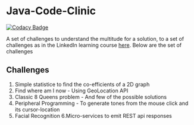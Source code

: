 # Java-Code-Clinic

[![Codacy Badge](https://api.codacy.com/project/badge/Grade/3c726a4b11014881b7abc535fb363a3f)](https://www.codacy.com/manual/Vignesh-Durairaj/Java-Code-Clinic?utm_source=github.com&amp;utm_medium=referral&amp;utm_content=Vignesh-Durairaj/Java-Code-Clinic&amp;utm_campaign=Badge_Grade)

A set of challenges to understand the multitude for a solution, to a set of challenges as in the LinkedIn learning course [here](https://www.linkedin.com/learning/code-clinic-java-2/send-data-to-the-dashboard?u=2113185). Below are the set of challenges

## Challenges
1. Simple statistice to find the co-efficients of a 2D graph
2. Find where am I now - Using GeoLocation API
3. Classic 8 Queens problem - And few of the possible solutions
4. Peripheral Programming - To generate tones from the mouse click and its cursor-location
5. Facial Recognition
6.Micro-services to emit REST api responses
